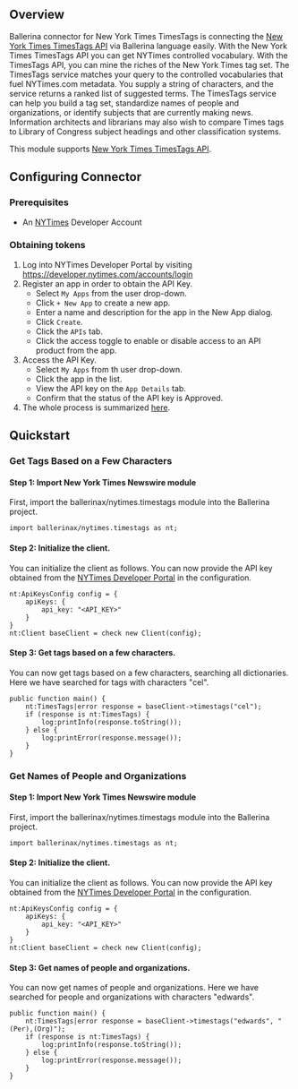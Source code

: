 ## Overview
Ballerina connector for New York Times TimesTags is connecting the [New York Times TimesTags API](https://developer.nytimes.com/docs/timestags-product/1/overview) via Ballerina language easily. With the New York Times TimesTags API you can get NYTimes controlled vocabulary. With the TimesTags API, you can mine the riches of the New York Times tag set. The TimesTags service matches your query to the controlled vocabularies that fuel NYTimes.com metadata. You supply a string of characters, and the service returns a ranked list of suggested terms. The TimesTags service can help you build a tag set, standardize names of people and organizations, or identify subjects that are currently making news. Information architects and librarians may also wish to compare Times tags to Library of Congress subject headings and other classification systems.

This module supports [New York Times TimesTags API](https://developer.nytimes.com/docs/timestags-product/1/overview).

## Configuring Connector

### Prerequisites
- An [NYTimes](https://developer.nytimes.com/accounts/login) Developer Account

### Obtaining tokens
1. Log into NYTimes Developer Portal by visiting https://developer.nytimes.com/accounts/login
2. Register an app in order to obtain the API Key.
    - Select `My Apps` from the user drop-down.
    - Click `+ New App` to create a new app.
    - Enter a name and description for the app in the New App dialog.
    - Click `Create`.
    - Click the `APIs` tab.
    - Click the access toggle to enable or disable access to an API product from the app.
3. Access the API Key.
    - Select `My Apps` from th user drop-down.
    - Click the app in the list.
    - View the API key on the `App Details` tab.
    - Confirm that the status of the API key is Approved.
4. The whole process is summarized [here](https://developer.nytimes.com/get-started).
 
## Quickstart

### Get Tags Based on a Few Characters

#### Step 1: Import New York Times Newswire module
First, import the ballerinax/nytimes.timestags module into the Ballerina project.
```ballerina
import ballerinax/nytimes.timestags as nt;
```
#### Step 2: Initialize the client.
You can initialize the client as follows. You can now provide the API key obtained from the [NYTimes Developer Portal](https://developer.nytimes.com/accounts/login) in the configuration.
```ballerina
nt:ApiKeysConfig config = {
    apiKeys: {
        api_key: "<API_KEY>"
    }
}
nt:Client baseClient = check new Client(config);
```
#### Step 3: Get tags based on a few characters.
You can now get tags based on a few characters, searching all dictionaries. Here we have searched for tags with characters "cel".

```ballerina
public function main() {
    nt:TimesTags|error response = baseClient->timestags("cel");
    if (response is nt:TimesTags) {
        log:printInfo(response.toString());
    } else {
        log:printError(response.message());
    }
}
``` 

### Get Names of People and Organizations

#### Step 1: Import New York Times Newswire module
First, import the ballerinax/nytimes.timestags module into the Ballerina project.
```ballerina
import ballerinax/nytimes.timestags as nt;
```
#### Step 2: Initialize the client.
You can initialize the client as follows. You can now provide the API key obtained from the [NYTimes Developer Portal](https://developer.nytimes.com/accounts/login) in the configuration.
```ballerina
nt:ApiKeysConfig config = {
    apiKeys: {
        api_key: "<API_KEY>"
    }
}
nt:Client baseClient = check new Client(config);
```
#### Step 3: Get names of people and organizations.
You can now get names of people and organizations. Here we have searched for people and organizations with characters "edwards".

```ballerina
public function main() {
    nt:TimesTags|error response = baseClient->timestags("edwards", "(Per),(Org)");
    if (response is nt:TimesTags) {
        log:printInfo(response.toString());
    } else {
        log:printError(response.message());
    }
}
``` 
